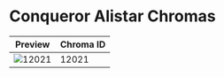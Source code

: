 # Conqueror Alistar Chromas

| Preview | Chroma ID |
|---------|-----------|
| ![12021](https://raw.communitydragon.org/latest/plugins/rcp-be-lol-game-data/global/default/v1/champion-chroma-images/12/12021.png) | 12021 |